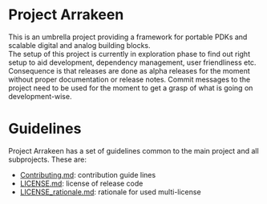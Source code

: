 # Project Arrakeen

This is an umbrella project providing a framework for portable PDKs and scalable digital and analog building blocks.  
The setup of this project is currently in exploration phase to find out right setup to aid development, dependency management, user friendliness etc. Consequence is that releases are done as alpha releases for the moment without proper documentation or release notes. Commit messages to the project need to be used for the moment to get a grasp of what is going on development-wise.

# Guidelines

Project Arrakeen has a set of guidelines common to the main project and all subprojects. These are:

* [Contributing.md](Contributing.md): contribution guide lines
* [LICENSE.md](LICENSE.md): license of release code
* [LICENSE_rationale.md](LICENSE_rationale.md): rationale for used multi-license
